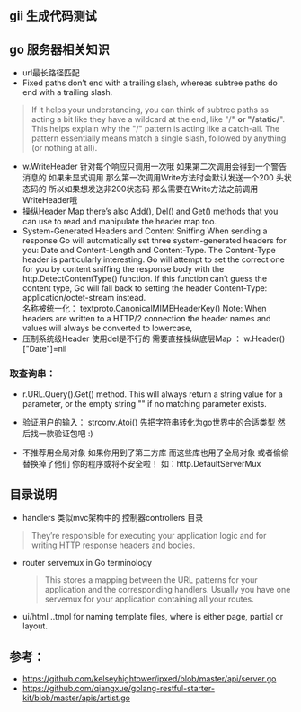 gii 生成代码测试
----------

## go 服务器相关知识

- url最长路径匹配
- Fixed paths don’t end with a trailing slash, whereas subtree paths do end with a trailing slash.
> If it helps your understanding, you can think of subtree paths as acting a bit like they have a wildcard at the end, 
like "/**" or "/static/**".
  This helps explain why the "/" pattern is acting like a catch-all. The pattern essentially means match a single slash,
   followed by anything (or nothing at all).
   
- w.WriteHeader 
  针对每个响应只调用一次哦 如果第二次调用会得到一个警告消息的
  如果未显式调用 那么第一次调用Write方法时会默认发送一个200 头状态码的 所以如果想发送非200状态码 那么需要在Write方法之前调用WriteHeader哦
- 操纵Header Map
 there’s also Add(), Del() and Get() methods that you can use to read and manipulate the header map too.   
- System-Generated Headers and Content Sniffing
When sending a response Go will automatically set three system-generated headers for you: Date and Content-Length and Content-Type.
The Content-Type header is particularly interesting. Go will attempt to set the correct one for you by content sniffing
 the response body with the http.DetectContentType() function. If this function can’t guess the content type, Go will fall back to setting the header Content-Type: application/octet-stream instead.     
名称被统一化： textproto.CanonicalMIMEHeaderKey()
Note: When headers are written to a HTTP/2 connection the header names and values will always be converted to lowercase,
- 压制系统级Header  使用del是不行的 需要直接操纵底层Map ： w.Header()["Date"]=nil

### 取查询串：
- r.URL.Query().Get() method. This will always return a string value for a parameter, or the empty string "" if no matching parameter exists.
- 验证用户的输入： strconv.Atoi() 先把字符串转化为go世界中的合适类型  然后找一款验证包吧 :)


- 不推荐用全局对象 
如果你用到了第三方库 而这些库也用了全局对象 或者偷偷替换掉了他们 你的程序或将不安全啦！ 如：http.DefaultServerMux   

## 目录说明
- handlers 类似mvc架构中的 控制器controllers 目录 
> They’re responsible for executing your application logic and for writing HTTP response headers and bodies.

- router 
    servemux in Go terminology 
  > This stores a mapping between the URL patterns for your application and the corresponding handlers. Usually you have
   one servemux for your application containing all your routes.
   
- ui/html
  <name>.<role>.tmpl for naming template files, where <role> is either page, partial or layout.   


## 参考：
- https://github.com/kelseyhightower/ipxed/blob/master/api/server.go
- https://github.com/qiangxue/golang-restful-starter-kit/blob/master/apis/artist.go
